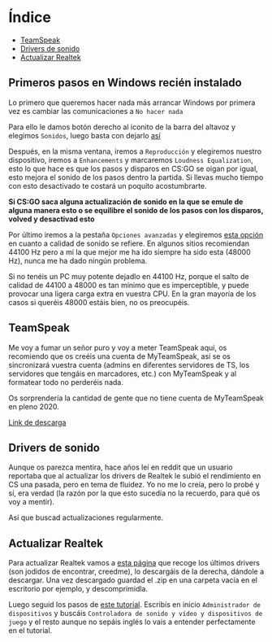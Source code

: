 # Índice

- [TeamSpeak](#TeamSpeak)
- [Drivers de sonido](#Drivers-de-sonido)
- [Actualizar Realtek](#Actualizar-Realtek)

## Primeros pasos en Windows recién instalado

Lo primero que queremos hacer nada más arrancar Windows por primera vez es cambiar las comunicaciones a `No hacer nada`

Para ello le damos botón derecho al iconito de la barra del altavoz y elegimos `Sonidos`, luego basta con dejarlo [así](https://i.gyazo.com/2d36797c54fd3f9ca81936b60fc07626.png)

Después, en la misma ventana, iremos a `Reproducción` y elegiremos nuestro dispositivo, iremos a `Enhancements` y marcaremos `Loudness Equalization`, esto lo que hace es que los pasos y disparos en CS:GO se oigan por igual, esto mejora el sonido de los pasos dentro la partida. Si llevas mucho tiempo con esto desactivado te costará un poquito acostumbrarte.

**Si CS:GO saca alguna actualización de sonido en la que se emule de alguna manera esto o se equilibre el sonido de los pasos con los disparos, volved y desactivad esto**

Por último iremos a la pestaña `Opciones avanzadas` y elegiremos [esta opción](https://i.gyazo.com/c4942a566a415b92932fe7cfbb462f8a.png) en cuanto a calidad de sonido se refiere. En algunos sitios recomiendan 44100 Hz pero a mí la que mejor me ha ido siempre ha sido esta (48000 Hz), nunca me ha dado ningún problema.

Si no tenéis un PC muy potente dejadlo en 44100 Hz, porque el salto de calidad de 44100 a 48000 es tan mínimo que es imperceptible, y puede provocar una ligera carga extra en vuestra CPU. En la gran mayoría de los casos si queréis 48000 estáis bien, no os preocupéis.

## TeamSpeak

Me voy a fumar un señor puro y voy a meter TeamSpeak aquí, os recomiendo que os creéis una cuenta de MyTeamSpeak, así se os sincronizará vuestra cuenta (admins en diferentes servidores de TS, los servidores que tengáis en marcadores, etc.) con MyTeamSpeak y al formatear todo no perderéis nada.

Os sorprendería la cantidad de gente que no tiene cuenta de MyTeamSpeak en pleno 2020.

[Link de descarga](https://www.teamspeak.com/es/downloads/)

## Drivers de sonido

Aunque os parezca mentira, hace años leí en reddit que un usuario reportaba que al actualizar los drivers de Realtek le subió el rendimiento en CS una pasada, pero en tema de fluidez. Yo no me lo creía, pero lo probé y sí, era verdad (la razón por la que esto sucedía no la recuerdo, para qué os voy a mentir).

Así que buscad actualizaciones regularmente.

## Actualizar Realtek

Para actualizar Realtek vamos a [esta página](https://www.tenforums.com/sound-audio/135259-latest-realtek-hd-audio-driver-version-2-a.html) que recoge los últimos drivers (son jodidos de encontrar, creedme), lo descargáis de la derecha, dándole a descargar. Una vez descargado guardad el .zip en una carpeta vacía en el escritorio por ejemplo, y descomprimidla.

Luego seguid los pasos de [este tutorial](https://www.tenforums.com/tutorials/66346-install-cab-file-windows-10-a.html#post873775). Escribís en inicio `Administrador de dispositivos` y buscáis `Controladora de sonido y vídeo y dispositivos de juego` y el resto aunque no sepáis inglés lo vais a entender perfectamente en el tutorial.
